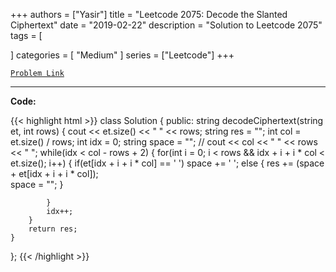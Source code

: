 
+++
authors = ["Yasir"]
title = "Leetcode 2075: Decode the Slanted Ciphertext"
date = "2019-02-22"
description = "Solution to Leetcode 2075"
tags = [
    
]
categories = [
    "Medium"
]
series = ["Leetcode"]
+++



[`Problem Link`](https://leetcode.com/problems/decode-the-slanted-ciphertext/description/)

---

**Code:**

{{< highlight html >}}
class Solution {
public:
    string decodeCiphertext(string et, int rows) {
        cout << et.size() << " " << rows;
        string res = "";
        int col = et.size() / rows;
        int idx = 0;
        string space = "";
        // cout << col << " " << rows << " ";
        while(idx < col - rows + 2) {
            for(int i = 0; i < rows && idx + i + i * col < et.size(); i++) {
                if(et[idx + i + i * col] == ' ')
                    space += ' ';
                else {
                    res += (space + et[idx + i + i * col]);                    
                    space = "";
                }

            }
            idx++;
        }
        return res;
    }
};
{{< /highlight >}}

